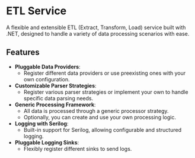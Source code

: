 # ETL Service

A flexible and extensible ETL (Extract, Transform, Load) service built with .NET, designed to handle a variety of data processing scenarios with ease. 

## Features

- **Pluggable Data Providers**: 
  - Register different data providers or use preexisting ones with your own configuration.
- **Customizable Parser Strategies**: 
  - Register various parser strategies or implement your own to handle specific data parsing needs.
- **Generic Processing Framework**: 
  - All data is processed through a generic processor strategy. 
  - Optionally, you can create and use your own processing logic.
- **Logging with Serilog**: 
  - Built-in support for Serilog, allowing configurable and structured logging.
- **Pluggable Logging Sinks**: 
  - Flexibly register different sinks to send logs.
